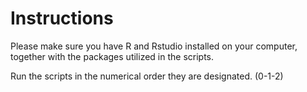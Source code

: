 # Instructions
Please make sure you have R and Rstudio installed on your computer, together with the packages utilized in the scripts.

Run the scripts in the numerical order they are designated. (0-1-2) 

